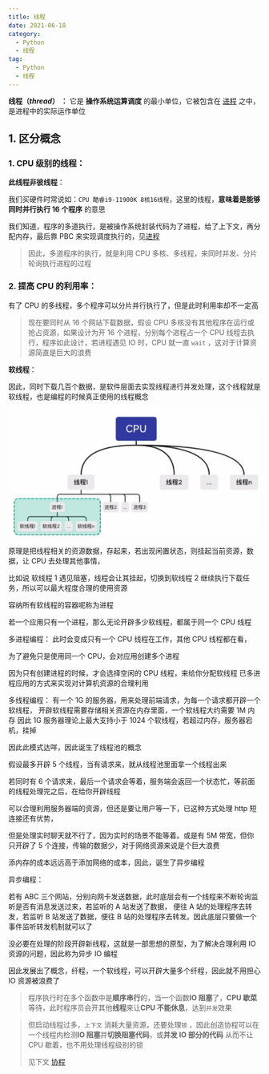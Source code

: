 ```yaml
---
title: 线程
date: 2021-06-18
category:
  - Python
  - 线程
tag:
  - Python
  - 线程
---
```


**线程（*thread*） ：** 它是 **操作系统运算调度** 的最小单位，它被包含在 [进程](/back_end/python/base/资源调度/进程) 之中，是进程中的实际运作单位

<!-- more -->

## 1. 区分概念

### 1. CPU 级别的线程：

**此线程非彼线程**：

我们买硬件时常说如：`CPU 酷睿i9-11900K 8核16线程`，这里的线程，**意味着是能够同时<Font>并行执行</Font> 16 个程序** 的意思

我们知道，程序的多道执行，是被操作系统封装代码为了进程，给了上下文，再分配内存，最后靠 PBC 来实现调度执行的，见[进程](/back_end/python/base/资源调度/进程#进程相关的基本概念)

> 因此，多道程序的执行，就是利用 CPU 多核、多线程，来同时并发、分片轮询执行进程的过程

### 2. 提高 CPU 的利用率：

有了 CPU 的多线程，多个程序可以分片并行执行了，但是此时利用率却不一定高

> 现在要同时从 16 个网站下载数据，假设 CPU 多核没有其他程序在运行或抢占资源，如果设计为开 16 个进程，分别每个进程占一个 CPU 线程去执行，程序如此设计，若进程遇见 IO 时，CPU 就一直 `wait` ，这对于计算资源简直是巨大的浪费

**软线程**：

因此，同时下载几百个数据，是软件层面去实现线程进行并发处理，这个线程就是软线程，也是编程的时候真正使用的线程概念

<img src="./img/软线程.png">

原理是把线程相关的资源数据，存起来，若出现闲置状态，则挂起当前资源，数据，让 CPU 去处理其他事情，

比如说 软线程 1 遇见阻塞，线程会让其挂起，切换到软线程 2 继续执行下载任务，所以可以最大程度合理的使用资源

容纳所有软线程的容器呢称为进程

若一个应用只有一个进程，那么无论开辟多少软线程，都属于同一个 CPU 线程

多进程编程：
此时会变成只有一个 CPU 线程在工作，其他 CPU 线程都在看，

为了避免只是使用同一个 CPU，会对应用创建多个进程

因为只有创建进程的时候，才会选择空闲的 CPU 线程，来给你分配软线程
已多进程应用的方式来实现对计算机资源的合理利用

多线程编程：
有一个 1G 的服务器，用来处理前端请求，为每一个请求都开辟一个软线程，
开辟软线程需要存储相关资源在内存里面，一个软线程大约需要 1M 内存
因此 1G 服务器理论上最大支持小于 1024 个软线程，若超过内存，服务器宕机，挂掉

因此此模式达咩，因此诞生了线程池的概念

假设最多开辟 5 个线程，当有请求来，就从线程池里面拿一个线程出来

若同时有 6 个请求来，最后一个请求会等着，服务端会返回一个状态忙，等前面的线程处理完之后，在给你开辟线程

可以合理利用服务器端的资源，但还是要让用户等一下，已这种方式处理 http 短连接还有优势，

但是处理实时聊天就不行了，因为实时的场景不能等着。或是有 5M 带宽，但你只开辟了 5 个连接，传输的数据少，对于网络资源来说是个巨大浪费

添内存的成本远远高于添加网络的成本，因此，诞生了异步编程

异步编程：

若有 ABC 三个网站，分别向网卡发送数据，此时底层会有一个线程来不断轮询监听是否有消息发送过来，若监听的 A 站发送了数据，
便往 A 站的处理程序去转发，若监听 B 站发送了数据，便往 B 站的处理程序去转发。因此底层只要做一个事件监听转发机制就可以了

没必要在处理的阶段开辟新线程，这就是一部思想的原型，为了解决合理利用 IO 资源的问题，因此称为异步 IO 编程

因此发展出了概念，纤程，一个软线程，可以开辟大量多个纤程，因此就不用担心 IO 资源被浪费了

> 程序执行时在多个函数中是**顺序串行**的，当一个函数**IO 阻塞**了，**CPU 歇菜**等待，此时程序员会开其他**线程**来让**CPU 不能休息**，达到`并发`效果

> 但启动线程过多，`上下文` 消耗大量资源，还要处理`锁` ，因此创造协程可以在一个线程内检测**IO 阻塞**并**切换阻塞代码**，或**并发 IO 部分的代码** 从而不让 CPU 歇着，也不用处理线程级别的锁
>
> 见下文 [协程]()
